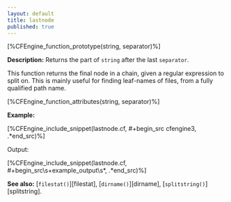 ```yaml
---
layout: default
title: lastnode
published: true
---
```


[%CFEngine_function_prototype(string, separator)%]

**Description:** Returns the part of `string` after the last `separator`.

This function returns the final node in a chain, given a regular
expression to split on. This is mainly useful for finding leaf-names of
files, from a fully qualified path name.

[%CFEngine_function_attributes(string, separator)%]

**Example:**

[%CFEngine_include_snippet(lastnode.cf, #\+begin_src cfengine3, .*end_src)%]

Output:

[%CFEngine_include_snippet(lastnode.cf, #\+begin_src\s+example_output\s*, .*end_src)%]

**See also:** [`filestat()`][filestat], [`dirname()`][dirname],
[`splitstring()`][splitstring].

